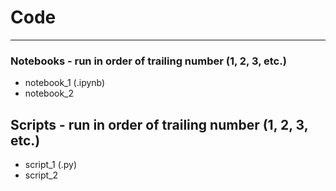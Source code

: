 # Code
---

### Notebooks - run in order of trailing number (1, 2, 3, etc.)
* notebook_1 (.ipynb)
* notebook_2

## Scripts - run in order of trailing number (1, 2, 3, etc.)
* script_1 (.py)
* script_2
